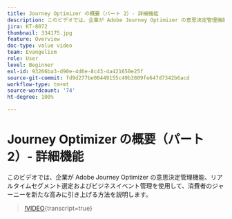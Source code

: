 ```yaml
---
title: Journey Optimizer の概要（パート 2）- 詳細機能
description: このビデオでは、企業が Adobe Journey Optimizer の意思決定管理機能、リアルタイムセグメント選定およびビジネスイベント管理を使用して、消費者のジャーニーを新たな高みに引き上げる方法を説明します。
jira: KT-8072
thumbnail: 334175.jpg
feature: Overview
doc-type: value video
team: Evangelism
role: User
level: Beginner
exl-id: 93266ba3-d90e-4d6e-8c43-4a421650e25f
source-git-commit: fd9d277be00449155c49b3809fe647d7342b6acd
workflow-type: tm+mt
source-wordcount: '74'
ht-degree: 100%

---
```


# Journey Optimizer の概要（パート 2）- 詳細機能

このビデオでは、企業が Adobe Journey Optimizer の意思決定管理機能、リアルタイムセグメント選定およびビジネスイベント管理を使用して、消費者のジャーニーを新たな高みに引き上げる方法を説明します。

>[!VIDEO](https://video.tv.adobe.com/v/334175?quality=12&learn=on){transcript=true}
